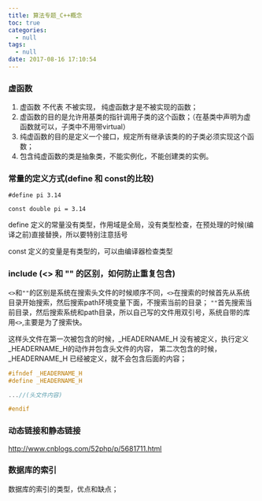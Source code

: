 ```yaml
---
title: 算法专题_C++概念
toc: true
categories:
  - null
tags:
  - null
date: 2017-08-16 17:10:54
---
```


### 虚函数

1. 虚函数 不代表 不被实现， 纯虚函数才是不被实现的函数；
2. 虚函数的目的是允许用基类的指针调用子类的这个函数；（在基类中声明为虚函数就可以，子类中不用带virtual）
3. 纯虚函数的目的是定义一个接口，规定所有继承该类的的子类必须实现这个函数；
4. 包含纯虚函数的类是抽象类，不能实例化，不能创建类的实例。

### 常量的定义方式(define 和 const的比较)

`#define pi 3.14`

`const double pi = 3.14`

define 定义的常量没有类型，作用域是全局，没有类型检查，在预处理的时候(编译之前)直接替换，所以要特别注意括号

const 定义的变量是有类型的，可以由编译器检查类型

### include (<> 和 "" 的区别，如何防止重复包含)

`<>`和`""`的区别是系统在搜索头文件的时候顺序不同，`<>`在搜索的时候首先从系统目录开始搜索，然后搜索path环境变量下面，不搜索当前的目录； `""`首先搜索当前目录，然后搜索系统和path目录，所以自己写的文件用双引号，系统自带的库用`<>`,主要是为了搜索快。

这样头文件在第一次被包含的时候，_HEADERNAME_H 没有被定义，执行定义_HEADERNAME_H的动作并包含头文件的内容，
第二次包含的时候，_HEADERNAME_H 已经被定义，就不会包含后面的内容；

```c
#ifndef _HEADERNAME_H
#define _HEADERNAME_H

...//(头文件内容)

#endif
```
### 动态链接和静态链接

http://www.cnblogs.com/52php/p/5681711.html

### 数据库的索引

数据库的索引的类型，优点和缺点；



